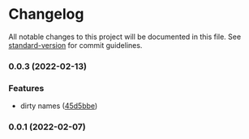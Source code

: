 # Changelog

All notable changes to this project will be documented in this file. See [standard-version](https://github.com/conventional-changelog/standard-version) for commit guidelines.

### 0.0.3 (2022-02-13)

### Features

- dirty names ([45d5bbe](https://github.com/LabsAdemy/Labs-CleanCode-Intro/commit/45d5bbe6b2c4318271de2bc5464b4ace0bdca3c8))

### 0.0.1 (2022-02-07)
